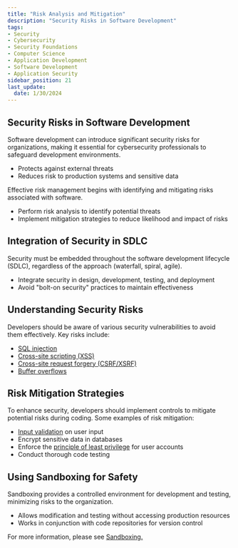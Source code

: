 ```yaml
---
title: "Risk Analysis and Mitigation"
description: "Security Risks in Software Development"
tags: 
- Security
- Cybersecurity
- Security Foundations
- Computer Science
- Application Development
- Software Development
- Application Security
sidebar_position: 21
last_update:
  date: 1/30/2024
---
```



## Security Risks in Software Development  

Software development can introduce significant security risks for organizations, making it essential for cybersecurity professionals to safeguard development environments.

- Protects against external threats
- Reduces risk to production systems and sensitive data

Effective risk management begins with identifying and mitigating risks associated with software.

- Perform risk analysis to identify potential threats
- Implement mitigation strategies to reduce likelihood and impact of risks

## Integration of Security in SDLC  

Security must be embedded throughout the software development lifecycle (SDLC), regardless of the approach (waterfall, spiral, agile).

- Integrate security in design, development, testing, and deployment
- Avoid "bolt-on security" practices to maintain effectiveness

## Understanding Security Risks  

Developers should be aware of various security vulnerabilities to avoid them effectively. Key risks include:

- [SQL injection](/docs/007-Cybersecurity/013-List-of-Attacks/006-Injection-Attacks.md)
- [Cross-site scripting (XSS)](/docs/007-Cybersecurity/013-List-of-Attacks/099-Other-Attacks.md)
- [Cross-site request forgery (CSRF/XSRF)](/docs/007-Cybersecurity/013-List-of-Attacks/099-Other-Attacks.md)
- [Buffer overflows](/docs/007-Cybersecurity/013-List-of-Attacks/015-Overflow-Attacks.md)

## Risk Mitigation Strategies  

To enhance security, developers should implement controls to mitigate potential risks during coding. Some examples of risk mitigation:

- [Input validation](/docs/007-Cybersecurity/007-Software-Security/010-Application-Security.md#input-validation) on user input
- Encrypt sensitive data in databases
- Enforce the [principle of least privilege](/docs/007-Cybersecurity/006-Identity-and-Access-Management/005-IAM-Concepts.md#principle-of-least-privilege) for user accounts
- Conduct thorough code testing

## Using Sandboxing for Safety  

Sandboxing provides a controlled environment for development and testing, minimizing risks to the organization.

- Allows modification and testing without accessing production resources
- Works in conjunction with code repositories for version control

For more information, please see [Sandboxing.](/docs/007-Cybersecurity/007-Software-Security/010-Application-Security.md#sandboxing)